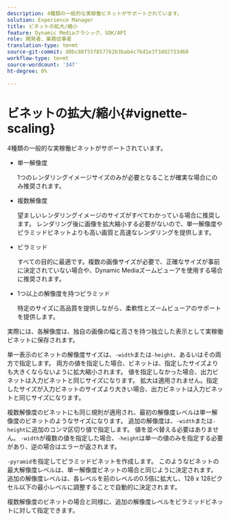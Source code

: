 ```yaml
---
description: 4種類の一般的な実稼働ビネットがサポートされています。
solution: Experience Manager
title: ビネットの拡大/縮小
feature: Dynamic Mediaクラシック，SDK/API
role: 開発者、業務従事者
translation-type: tm+mt
source-git-commit: d0bc88f55f857762b3bab4c76d1e3f3dd2733d60
workflow-type: tm+mt
source-wordcount: '347'
ht-degree: 0%

---
```



# ビネットの拡大/縮小{#vignette-scaling}

4種類の一般的な実稼働ビネットがサポートされています。

* 単一解像度

   1つのレンダリングイメージサイズのみが必要となることが確実な場合にのみ推奨されます。
* 複数解像度

   望ましいレンダリングイメージのサイズがすべてわかっている場合に推奨します。 レンダリング後に画像を拡大縮小する必要がないので、単一解像度やピラミッドビネットよりも高い画質と高速なレンダリングを提供します。
* ビラミッド

   すべての目的に最適です。複数の画像サイズが必要で、正確なサイズが事前に決定されていない場合や、Dynamic Mediaズームビューアを使用する場合に推奨されます。
* 1つ以上の解像度を持つピラミッド

   特定のサイズに高品質を提供しながら、柔軟性とズームビューアのサポートを提供します。

実際には、各解像度は、独自の画像の幅と高さを持つ独立した表示として実稼働ビネットに保存されます。

単一表示のビネットの解像度サイズは、`-width`または`-height`、あるいはその両方で指定します。 両方の値を指定した場合、ビネットは、指定したサイズよりも大きくならないように拡大縮小されます。 値を指定しなかった場合、出力ビネットは入力ビネットと同じサイズになります。 拡大は適用されません。指定したサイズが入力ビネットのサイズより大きい場合、出力ビネットは入力ビネットと同じサイズになります。

複数解像度のビネットにも同じ規則が適用され、最初の解像度レベルは単一解像度のビネットのようなサイズになります。 追加の解像度は、`-width`または`-height`に追加のコンマ区切り値で指定します。 値を並べ替える必要はありません。 `-width`が複数の値を指定した場合、`-height`は単一の値のみを指定する必要があり、逆の場合はエラーが返されます。

`-pyramid`を指定してピラミッドビネットを作成します。 このようなビネットの最大解像度レベルは、単一解像度ビネットの場合と同じように決定されます。 追加の解像度レベルは、各レベルを前のレベルの0.5倍に拡大し、128 x 128ピクセル以下の最小レベルに調整することで自動的に決定されます。

複数解像度のビネットの場合と同様に、追加の解像度レベルをピラミッドビネットに対して指定できます。
